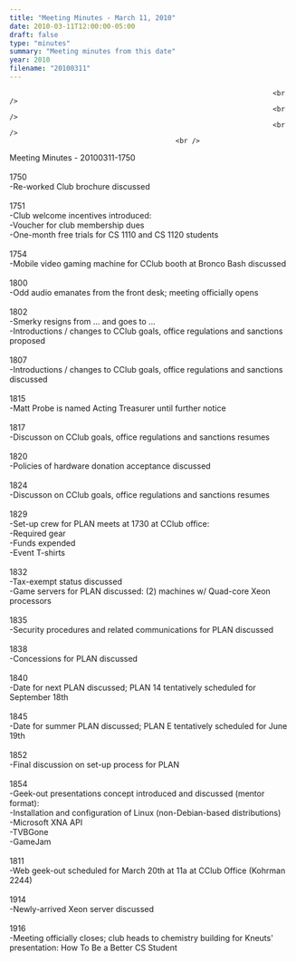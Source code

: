 ```yaml
---
title: "Meeting Minutes - March 11, 2010"
date: 2010-03-11T12:00:00-05:00
draft: false
type: "minutes"
summary: "Meeting minutes from this date"
year: 2010
filename: "20100311"
---
```


                                                                     <br />
                                                                     <br />
                                                                     <br />
                                             <br />
Meeting Minutes - 20100311-1750<br />
<br />
1750<br />
-Re-worked Club brochure discussed<br />
<br />
1751<br />
-Club welcome incentives introduced:<br />
	-Voucher for club membership dues<br />
	-One-month free trials for CS 1110 and CS 1120 students<br />
<br />
1754<br />
-Mobile video gaming machine for CClub booth at Bronco Bash discussed<br />
<br />
1800<br />
-Odd audio emanates from the front desk; meeting officially opens<br />
<br />
1802<br />
-Smerky resigns from ... and goes to ...<br />
-Introductions / changes to CClub goals, office regulations and sanctions proposed<br />
<br />
1807<br />
-Introductions / changes to CClub goals, office regulations and sanctions discussed<br />
<br />
1815<br />
-Matt Probe is named Acting Treasurer until further notice<br />
<br />
1817<br />
-Discusson on CClub goals, office regulations and sanctions resumes<br />
<br />
1820<br />
-Policies of hardware donation acceptance discussed<br />
<br />
1824<br />
-Discusson on CClub goals, office regulations and sanctions resumes<br />
<br />
1829<br />
-Set-up crew for PLAN meets at 1730 at CClub office:<br />
	-Required gear<br />
	-Funds expended<br />
	-Event T-shirts<br />
<br />
1832<br />
-Tax-exempt status discussed<br />
-Game servers for PLAN discussed: (2) machines w/ Quad-core Xeon processors<br />
<br />
1835<br />
-Security procedures and related communications for PLAN discussed<br />
<br />
1838<br />
-Concessions for PLAN discussed<br />
<br />
1840<br />
-Date for next PLAN discussed; PLAN 14 tentatively scheduled for September 18th<br />
<br />
1845<br />
-Date for summer PLAN discussed; PLAN E tentatively scheduled for June 19th<br />
<br />
1852<br />
-Final discussion on set-up process for PLAN<br />
<br />
1854<br />
-Geek-out presentations concept introduced and discussed (mentor format):<br />
	-Installation and configuration of Linux (non-Debian-based distributions)<br />
	-Microsoft XNA API<br />
	-TVBGone<br />
	-GameJam<br />
<br />
1811<br />
-Web geek-out scheduled for March 20th at 11a at CClub Office (Kohrman 2244)<br />
<br />
1914<br />
-Newly-arrived Xeon server discussed<br />
<br />
1916<br />
-Meeting officially closes; club heads to chemistry building for Kneuts' presentation: How To Be a Better CS Student<br />
